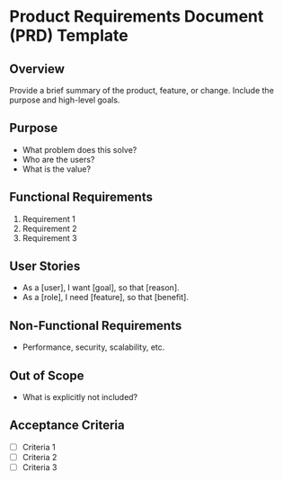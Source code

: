 # Product Requirements Document (PRD) Template

## Overview

Provide a brief summary of the product, feature, or change. Include the purpose and high-level goals.

## Purpose
- What problem does this solve?
- Who are the users?
- What is the value?

## Functional Requirements
1. Requirement 1
2. Requirement 2
3. Requirement 3

## User Stories
- As a [user], I want [goal], so that [reason].
- As a [role], I need [feature], so that [benefit].

## Non-Functional Requirements
- Performance, security, scalability, etc.

## Out of Scope
- What is explicitly not included?

## Acceptance Criteria
- [ ] Criteria 1
- [ ] Criteria 2
- [ ] Criteria 3
